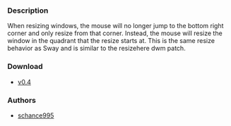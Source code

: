 ### Description

When resizing windows, the mouse will no longer jump to the bottom
right corner and only resize from that corner. Instead, the mouse will
resize the window in the quadrant that the resize starts at. This is the
same resize behavior as Sway and is similar to the resizehere dwm patch.

### Download
- [v0.4](https://github.com/djpohly/dwl/compare/main...schance995:dwl:relative-mouse-resize.patch)

### Authors
- [schance995](https://github.com/schance995)